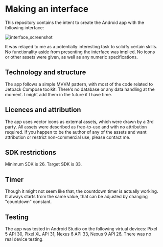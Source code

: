 # Making an interface
This repository contains the intent to create the Android app with the following interface:

![interface_screenshot](https://user-images.githubusercontent.com/20212022/216633559-0e028ece-7aca-4991-9cc3-f7d03b6720f6.jpg)

It was relayed to me as a potentially interesting task to solidfy certain skills. No functionality aside from presenting the interface was implied.
No icons or other assets were given, as well as any numeric specifications.

## Technology and structure
The app follows a simple MVVM pattern, with most of the code related to Jetpack Compose toolkit.
There's no database or any data handling at the moment. I might add them in the future if I have time.

## Licences and attribution
The app uses vector icons as external assets, which were drawn by a 3rd party. All assets were described as free-to-use and with no attribution required.
If you happen to be the author of any of the assets and want attribution or restrict non-commercial use, please contact me.

## SDK restrictions
Minimum SDK is 26.
Target SDK is 33.

## Timer
Though it might not seem like that, the countdown timer is actually working. It always starts from the same value, that can be adjusted by changing "countdown" constant.

## Testing
The app was tested in Android Studio on the following virtual devices: Pixel 5 API 30, Pixel XL API 31, Nexus 6 API 33, Nexus 9 API 26.
There was no real device testing.
